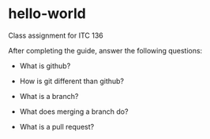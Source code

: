 # hello-world
Class assignment for ITC 136

After completing the guide, answer the following questions:

   * What is github?

   * How is git different than github?

  *  What is a branch?

  * What does merging a branch do?

  * What is a pull request?
